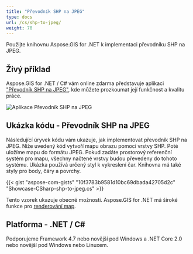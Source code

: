 ```yaml
---
title: "Převodník SHP na JPEG"
type: docs
url: /cs/shp-to-jpeg/
weight: 70
---
```


Použijte knihovnu Aspose.GIS for .NET k implementaci převodníku SHP na JPEG.

## **Živý příklad**

Aspose.GIS for .NET / C# vám online zdarma představuje aplikaci ["Převodník SHP na JPEG"](https://products.aspose.app/gis/viewer/shp-to-jpeg), kde můžete prozkoumat její funkčnost a kvalitu práce.

![Aplikace Převodník SHP na JPEG](viewer.png)

## **Ukázka kódu - Převodník SHP na JPEG**

Následující úryvek kódu vám ukazuje, jak implementovat převodník SHP na JPEG. Níže uvedený kód vytvoří mapu obrazu pomocí vrstvy SHP. Poté uložíme mapu do formátu JPEG. Pokud zadáte prostorový referenční systém pro mapu, všechny načtené vrstvy budou převedeny do tohoto systému.
Ukázka používá určený styl k vykreslení čar. Knihovna má také styly pro body, čáry a povrchy.

{{< gist "aspose-com-gists" "10f3783b9581d10bc69dbada42705d2c" "Showcase-CSharp-shp-to-jpeg.cs" >}}

Tento vzorek ukazuje obecné možnosti. Aspose.GIS for .NET má široké funkce pro [renderování map](https://docs.aspose.com/gis/net/map-rendering/).

## **Platforma - .NET / C#**

Podporujeme Framework 4.7 nebo novější pod Windows a .NET Core 2.0 nebo novější pod Windows nebo Linuxem.
